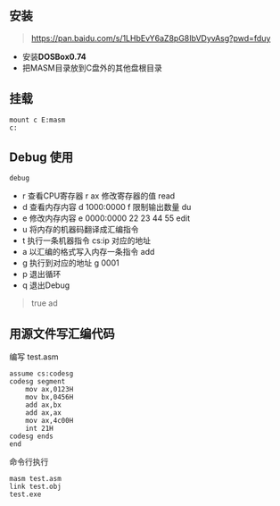 ## 安装

>   https://pan.baidu.com/s/1LHbEvY6aZ8pG8IbVDyvAsg?pwd=fduy

*   安装**DOSBox0.74**
*   把MASM目录放到C盘外的其他盘根目录

## 挂载

~~~ shell
mount c E:masm
c:
~~~

## Debug 使用

~~~ shell
debug
~~~

-   r    查看CPU寄存器   r ax 修改寄存器的值   read
-   d    查看内存内容   d 1000:0000    f 限制输出数量   du
-   e    修改内存内容   e 0000:0000 22 23 44 55    edit
-   u    将内存的机器码翻译成汇编指令   
-   t     执行一条机器指令   cs:ip 对应的地址    
-   a    以汇编的格式写入内存一条指令    add
-   g    执行到对应的地址    g 0001
-   p    退出循环
-   q    退出Debug

>   true ad

## 用源文件写汇编代码

编写  test.asm

~~~ assembly
assume cs:codesg
codesg segment
	mov ax,0123H
	mov bx,0456H
	add ax,bx
	add ax,ax
	mov ax,4c00H
	int 21H
codesg ends
end
~~~

命令行执行

~~~ shell
masm test.asm
link test.obj
test.exe
~~~

